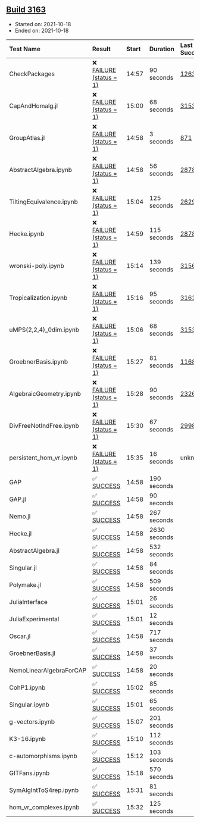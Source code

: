 ## [Build 3163](https://oscarci.mathematik.uni-kl.de/job/oscar-stable/3163/)

* Started on: 2021-10-18
* Ended on: 2021-10-18

| Test Name    | Result | Start | Duration | Last Success | First Failure |
|:-------------|:-------|:------|:---------|:-------------|:--------------|
| CheckPackages | ❌ [FAILURE (status = 1)](https://oscarci.mathematik.uni-kl.de/job/oscar-stable/3163/artifact/logs/build-3163/CheckPackages.log) | 14:57 | 90 seconds | [1263](https://oscarci.mathematik.uni-kl.de/job/oscar-stable/1263/) | [1264](https://oscarci.mathematik.uni-kl.de/job/oscar-stable/1264/) |
| CapAndHomalg.jl | ❌ [FAILURE (status = 1)](https://oscarci.mathematik.uni-kl.de/job/oscar-stable/3163/artifact/logs/build-3163/CapAndHomalg.jl.log) | 15:00 | 68 seconds | [3153](https://oscarci.mathematik.uni-kl.de/job/oscar-stable/3153/) | [3154](https://oscarci.mathematik.uni-kl.de/job/oscar-stable/3154/) |
| GroupAtlas.jl | ❌ [FAILURE (status = 1)](https://oscarci.mathematik.uni-kl.de/job/oscar-stable/3163/artifact/logs/build-3163/GroupAtlas.jl.log) | 14:58 | 3 seconds | [871](https://oscarci.mathematik.uni-kl.de/job/oscar-stable/871/) | [872](https://oscarci.mathematik.uni-kl.de/job/oscar-stable/872/) |
| AbstractAlgebra.ipynb | ❌ [FAILURE (status = 1)](https://oscarci.mathematik.uni-kl.de/job/oscar-stable/3163/artifact/logs/build-3163/AbstractAlgebra.ipynb.log) | 14:58 | 56 seconds | [2878](https://oscarci.mathematik.uni-kl.de/job/oscar-stable/2878/) | [2879](https://oscarci.mathematik.uni-kl.de/job/oscar-stable/2879/) |
| TiltingEquivalence.ipynb | ❌ [FAILURE (status = 1)](https://oscarci.mathematik.uni-kl.de/job/oscar-stable/3163/artifact/logs/build-3163/TiltingEquivalence.ipynb.log) | 15:04 | 125 seconds | [2629](https://oscarci.mathematik.uni-kl.de/job/oscar-stable/2629/) | [2630](https://oscarci.mathematik.uni-kl.de/job/oscar-stable/2630/) |
| Hecke.ipynb | ❌ [FAILURE (status = 1)](https://oscarci.mathematik.uni-kl.de/job/oscar-stable/3163/artifact/logs/build-3163/Hecke.ipynb.log) | 14:59 | 115 seconds | [2878](https://oscarci.mathematik.uni-kl.de/job/oscar-stable/2878/) | [2879](https://oscarci.mathematik.uni-kl.de/job/oscar-stable/2879/) |
| wronski-poly.ipynb | ❌ [FAILURE (status = 1)](https://oscarci.mathematik.uni-kl.de/job/oscar-stable/3163/artifact/logs/build-3163/wronski-poly.ipynb.log) | 15:14 | 139 seconds | [3156](https://oscarci.mathematik.uni-kl.de/job/oscar-stable/3156/) | [3157](https://oscarci.mathematik.uni-kl.de/job/oscar-stable/3157/) |
| Tropicalization.ipynb | ❌ [FAILURE (status = 1)](https://oscarci.mathematik.uni-kl.de/job/oscar-stable/3163/artifact/logs/build-3163/Tropicalization.ipynb.log) | 15:16 | 95 seconds | [3161](https://oscarci.mathematik.uni-kl.de/job/oscar-stable/3161/) | [3162](https://oscarci.mathematik.uni-kl.de/job/oscar-stable/3162/) |
| uMPS(2,2,4)_0dim.ipynb | ❌ [FAILURE (status = 1)](https://oscarci.mathematik.uni-kl.de/job/oscar-stable/3163/artifact/logs/build-3163/uMPS-2-2-4-_0dim.ipynb.log) | 15:06 | 68 seconds | [3153](https://oscarci.mathematik.uni-kl.de/job/oscar-stable/3153/) | [3154](https://oscarci.mathematik.uni-kl.de/job/oscar-stable/3154/) |
| GroebnerBasis.ipynb | ❌ [FAILURE (status = 1)](https://oscarci.mathematik.uni-kl.de/job/oscar-stable/3163/artifact/logs/build-3163/GroebnerBasis.ipynb.log) | 15:27 | 81 seconds | [1168](https://oscarci.mathematik.uni-kl.de/job/oscar-stable/1168/) | [1169](https://oscarci.mathematik.uni-kl.de/job/oscar-stable/1169/) |
| AlgebraicGeometry.ipynb | ❌ [FAILURE (status = 1)](https://oscarci.mathematik.uni-kl.de/job/oscar-stable/3163/artifact/logs/build-3163/AlgebraicGeometry.ipynb.log) | 15:28 | 90 seconds | [2326](https://oscarci.mathematik.uni-kl.de/job/oscar-stable/2326/) | [2327](https://oscarci.mathematik.uni-kl.de/job/oscar-stable/2327/) |
| DivFreeNotIndFree.ipynb | ❌ [FAILURE (status = 1)](https://oscarci.mathematik.uni-kl.de/job/oscar-stable/3163/artifact/logs/build-3163/DivFreeNotIndFree.ipynb.log) | 15:30 | 67 seconds | [2998](https://oscarci.mathematik.uni-kl.de/job/oscar-stable/2998/) | [2999](https://oscarci.mathematik.uni-kl.de/job/oscar-stable/2999/) |
| persistent_hom_vr.ipynb | ❌ [FAILURE (status = 1)](https://oscarci.mathematik.uni-kl.de/job/oscar-stable/3163/artifact/logs/build-3163/persistent_hom_vr.ipynb.log) | 15:35 | 16 seconds | unknown | unknown |
| GAP | ✅ [SUCCESS](https://oscarci.mathematik.uni-kl.de/job/oscar-stable/3163/artifact/logs/build-3163/GAP.log) | 14:58 | 190 seconds |  |  |
| GAP.jl | ✅ [SUCCESS](https://oscarci.mathematik.uni-kl.de/job/oscar-stable/3163/artifact/logs/build-3163/GAP.jl.log) | 14:58 | 90 seconds |  |  |
| Nemo.jl | ✅ [SUCCESS](https://oscarci.mathematik.uni-kl.de/job/oscar-stable/3163/artifact/logs/build-3163/Nemo.jl.log) | 14:58 | 267 seconds |  |  |
| Hecke.jl | ✅ [SUCCESS](https://oscarci.mathematik.uni-kl.de/job/oscar-stable/3163/artifact/logs/build-3163/Hecke.jl.log) | 14:58 | 2630 seconds |  |  |
| AbstractAlgebra.jl | ✅ [SUCCESS](https://oscarci.mathematik.uni-kl.de/job/oscar-stable/3163/artifact/logs/build-3163/AbstractAlgebra.jl.log) | 14:58 | 532 seconds |  |  |
| Singular.jl | ✅ [SUCCESS](https://oscarci.mathematik.uni-kl.de/job/oscar-stable/3163/artifact/logs/build-3163/Singular.jl.log) | 14:58 | 84 seconds |  |  |
| Polymake.jl | ✅ [SUCCESS](https://oscarci.mathematik.uni-kl.de/job/oscar-stable/3163/artifact/logs/build-3163/Polymake.jl.log) | 14:58 | 509 seconds |  |  |
| JuliaInterface | ✅ [SUCCESS](https://oscarci.mathematik.uni-kl.de/job/oscar-stable/3163/artifact/logs/build-3163/JuliaInterface.log) | 15:01 | 26 seconds |  |  |
| JuliaExperimental | ✅ [SUCCESS](https://oscarci.mathematik.uni-kl.de/job/oscar-stable/3163/artifact/logs/build-3163/JuliaExperimental.log) | 15:01 | 12 seconds |  |  |
| Oscar.jl | ✅ [SUCCESS](https://oscarci.mathematik.uni-kl.de/job/oscar-stable/3163/artifact/logs/build-3163/Oscar.jl.log) | 14:58 | 717 seconds |  |  |
| GroebnerBasis.jl | ✅ [SUCCESS](https://oscarci.mathematik.uni-kl.de/job/oscar-stable/3163/artifact/logs/build-3163/GroebnerBasis.jl.log) | 14:58 | 37 seconds |  |  |
| NemoLinearAlgebraForCAP | ✅ [SUCCESS](https://oscarci.mathematik.uni-kl.de/job/oscar-stable/3163/artifact/logs/build-3163/NemoLinearAlgebraForCAP.log) | 14:58 | 20 seconds |  |  |
| CohP1.ipynb | ✅ [SUCCESS](https://oscarci.mathematik.uni-kl.de/job/oscar-stable/3163/artifact/logs/build-3163/CohP1.ipynb.log) | 15:02 | 85 seconds |  |  |
| Singular.ipynb | ✅ [SUCCESS](https://oscarci.mathematik.uni-kl.de/job/oscar-stable/3163/artifact/logs/build-3163/Singular.ipynb.log) | 15:01 | 65 seconds |  |  |
| g-vectors.ipynb | ✅ [SUCCESS](https://oscarci.mathematik.uni-kl.de/job/oscar-stable/3163/artifact/logs/build-3163/g-vectors.ipynb.log) | 15:07 | 201 seconds |  |  |
| K3-16.ipynb | ✅ [SUCCESS](https://oscarci.mathematik.uni-kl.de/job/oscar-stable/3163/artifact/logs/build-3163/K3-16.ipynb.log) | 15:10 | 112 seconds |  |  |
| c-automorphisms.ipynb | ✅ [SUCCESS](https://oscarci.mathematik.uni-kl.de/job/oscar-stable/3163/artifact/logs/build-3163/c-automorphisms.ipynb.log) | 15:12 | 103 seconds |  |  |
| GITFans.ipynb | ✅ [SUCCESS](https://oscarci.mathematik.uni-kl.de/job/oscar-stable/3163/artifact/logs/build-3163/GITFans.ipynb.log) | 15:18 | 570 seconds |  |  |
| SymAlgIntToS4rep.ipynb | ✅ [SUCCESS](https://oscarci.mathematik.uni-kl.de/job/oscar-stable/3163/artifact/logs/build-3163/SymAlgIntToS4rep.ipynb.log) | 15:31 | 81 seconds |  |  |
| hom_vr_complexes.ipynb | ✅ [SUCCESS](https://oscarci.mathematik.uni-kl.de/job/oscar-stable/3163/artifact/logs/build-3163/hom_vr_complexes.ipynb.log) | 15:32 | 125 seconds |  |  |
